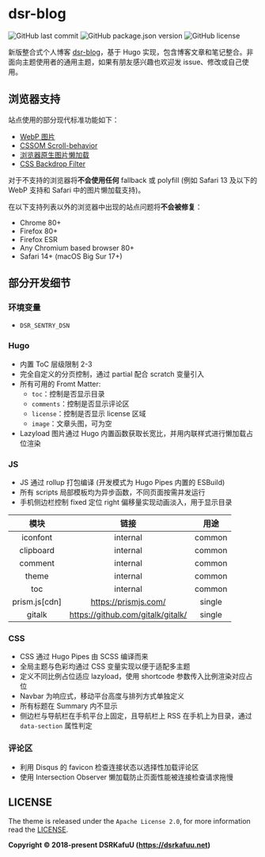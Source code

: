 # dsr-blog

![GitHub last commit](https://img.shields.io/github/last-commit/dsrkafuu/dsr-blog)
![GitHub package.json version](https://img.shields.io/github/package-json/v/dsrkafuu/dsr-blog)
![GitHub license](https://img.shields.io/github/license/dsrkafuu/dsr-blog)

新版整合式个人博客 [dsr-blog](https://blog.dsrkafuu.net)，基于 Hugo 实现，包含博客文章和笔记整合。非面向主题使用者的通用主题，如果有朋友感兴趣也欢迎发 issue、修改或自己使用。

## 浏览器支持

站点使用的部分现代标准功能如下：

- [WebP 图片](https://caniuse.com/webp)
- [CSSOM Scroll-behavior](https://caniuse.com/css-scroll-behavior)
- [浏览器原生图片懒加载](https://caniuse.com/loading-lazy-attr)
- [CSS Backdrop Filter](https://caniuse.com/css-backdrop-filter)

对于不支持的浏览器将**不会使用任何** fallback 或 polyfill (例如 Safari 13 及以下的 WebP 支持和 Safari 中的图片懒加载支持)。

在以下支持列表以外的浏览器中出现的站点问题将**不会被修复**：

- Chrome 80+
- Firefox 80+
- Firefox ESR
- Any Chromium based browser 80+
- Safari 14+ (macOS Big Sur 17+)

## 部分开发细节

### 环境变量

- `DSR_SENTRY_DSN`

### Hugo

- 内置 ToC 层级限制 2-3
- 完全自定义的分页控制，通过 partial 配合 scratch 变量引入
- 所有可用的 Fromt Matter:
  - `toc`：控制是否显示目录
  - `comments`：控制是否显示评论区
  - `license`：控制是否显示 license 区域
  - `image`：文章头图，可为空
- Lazyload 图片通过 Hugo 内置函数获取长宽比，并用内联样式进行懒加载占位渲染

### JS

- JS 通过 rollup 打包编译 (开发模式为 Hugo Pipes 内置的 ESBuild)
- 所有 scripts 局部模板均为异步函数，不同页面按需并发运行
- 手机侧边栏控制 fixed 定位 right 偏移量实现动画淡入，用于显示目录

|      模块       |                链接                 |  用途  |
| :-------------: | :---------------------------------: | :----: |
|    iconfont     |              internal               | common |
|    clipboard    |              internal               | common |
|     comment     |              internal               | common |
|      theme      |              internal               | common |
|       toc       |              internal               | common |
| prism.js\[cdn\] |       <https://prismjs.com/>        | single |
|     gitalk      | <https://github.com/gitalk/gitalk/> | single |

### CSS

- CSS 通过 Hugo Pipes 由 SCSS 编译而来
- 全局主题与色彩均通过 CSS 变量实现以便于适配多主题
- 定义不同比例占位适应 lazyload，使用 shortcode 参数传入比例渲染对应占位
- Navbar 为响应式，移动平台高度与排列方式单独定义
- 所有标题在 Summary 内不显示
- 侧边栏与导航栏在手机平台上固定，且导航栏上 RSS 在手机上为目录，通过 `data-section` 属性判定

### 评论区

- 利用 Disqus 的 favicon 检查连接状态以选择性加载评论区
- 使用 Intersection Observer 懒加载防止页面性能被连接检查请求拖慢

## LICENSE

The theme is released under the `Apache License 2.0`, for more information read the [LICENSE](https://github.com/dsrkafuu/dsr-blog/blob/master/LICENSE).

**Copyright © 2018-present DSRKafuU (<https://dsrkafuu.net>)**
